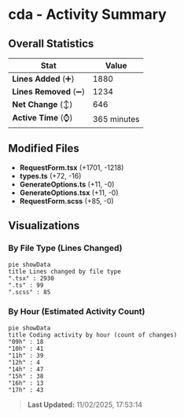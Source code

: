 # cda - Activity Summary 

## Overall Statistics

| Stat                   | Value                                                             |
| ---------------------- | ----------------------------------------------------------------- |
| **Lines Added** (➕)   | 1880                                          |
| **Lines Removed** (➖) | 1234                                        |
| **Net Change** (↕)    | 646                |
| **Active Time** (⌚)   | 365 minutes |


## Modified Files
- **RequestForm.tsx** (+1701, -1218)
- **types.ts** (+72, -16)
- **GenerateOptions.ts** (+11, -0)
- **GenerateOptions.tsx** (+11, -0)
- **RequestForm.scss** (+85, -0)

## Visualizations

### By File Type (Lines Changed)

```mermaid
pie showData
title Lines changed by file type
".tsx" : 2930
".ts" : 99
".scss" : 85
```

### By Hour (Estimated Activity Count)

```mermaid
pie showData
title Coding activity by hour (count of changes)
"09h" : 18
"10h" : 41
"11h" : 39
"12h" : 4
"14h" : 47
"15h" : 38
"16h" : 13
"17h" : 43
```


> **Last Updated:** 11/02/2025, 17:53:14